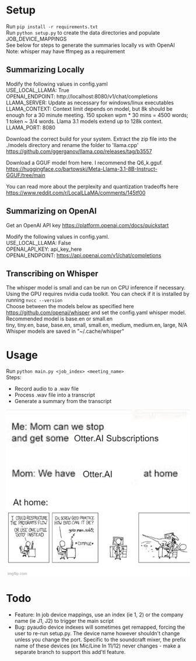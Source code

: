 # Setup
Run `pip install -r requirements.txt`  
Run `python setup.py` to create the data directories and populate JOB_DEVICE_MAPPINGS  
See below for steps to generate the summaries locally vs with OpenAI  
Note: whisper may have ffmpeg as a requirement  

## Summarizing Locally
Modify the following values in config.yaml  
USE_LOCAL_LLAMA: True  
OPENAI_ENDPOINT: http://localhost:8080/v1/chat/completions  
LLAMA_SERVER: Update as necessary for windows/linux executables  
LLAMA_CONTEXT: Context limit depends on model, but 8k should be enough for a 30 minute meeting. 150 spoken wpm * 30 mins = 4500 words; 1 token ~ 3/4 words. Llama 3.1 models extend up to 128k context.  
LLAMA_PORT: 8080  

Download the correct build for your system. Extract the zip file into the ./models directory and rename the folder to 'llama.cpp'  
https://github.com/ggerganov/llama.cpp/releases/tag/b3557  

Download a GGUF model from here. I recommend the Q6_k.gguf.  
https://huggingface.co/bartowski/Meta-Llama-3.1-8B-Instruct-GGUF/tree/main  

You can read more about the perplexity and quantization tradeoffs here  
https://www.reddit.com/r/LocalLLaMA/comments/145tf00  

## Summarizing on OpenAI
Get an OpenAI API key https://platform.openai.com/docs/quickstart  

Modify the following values in config.yaml.  
USE_LOCAL_LLAMA: False  
OPENAI_API_KEY: api_key_here  
OPENAI_ENDPOINT: https://api.openai.com/v1/chat/completions  

## Transcribing on Whisper
The whisper model is small and can be run on CPU inference if necessary.  
Using the GPU requires nvidia cuda toolkit. You can check if it is installed by running `nvcc --version`  
Choose between the models below as specified here https://github.com/openai/whisper and set the config.yaml whisper model. Recommended model is base.en or small.en  
tiny, tiny.en, base, base.en, small, small.en, medium, medium.en, large, N/A  
Whisper models are saved in "~/.cache/whisper"  

# Usage
Run `python main.py <job_index> <meeting_name>`  
Steps:  
- Record audio to a .wav file  
- Process .wav file into a transcript  
- Generate a summary from the transcript  

![I say budget otter.ai, but this repo is also not for the GPU poors](doc/repo-meme.jpg)

# Todo
- Feature: In job device mappings, use an index (ie 1, 2) or the company name (ie J1, J2) to trigger the main script  
- Bug: pyaudio device indexes will sometimes get remapped, forcing the user to re-run setup.py. The device name however shouldn't change unless you change the port. Specific to the soundcraft mixer, the prefix name of these devices (ex Mic/Line In 11/12) never changes - make a separate branch to support this add'tl feature.  
